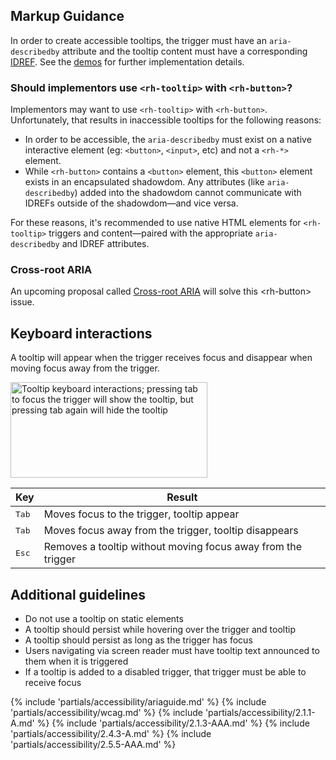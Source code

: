 ## Markup Guidance

In order to create accessible tooltips, the trigger must have an `aria-describedby` attribute and the tooltip content must have a corresponding [IDREF](https://developer.mozilla.org/en-US/docs/Web/HTML/Global_attributes/id). See the [demos](/elements/tooltip/demos/) for further implementation details.

### Should implementors use `<rh-tooltip>` with `<rh-button>`?

Implementors may want to use `<rh-tooltip>` with `<rh-button>`. Unfortunately, that results in inaccessible tooltips for the following reasons:

  * In order to be accessible, the `aria-describedby` must exist on a native interactive element (eg: `<button>`, `<input>`, etc) and not a `<rh-*>` element.
  * While `<rh-button>` contains a `<button>` element, this `<button>` element exists in an encapsulated shadowdom. Any attributes (like `aria-describedby`) added into the shadowdom cannot communicate with IDREFs outside of the shadowdom—and vice versa.

For these reasons, it's recommended to use native HTML elements for `<rh-tooltip>` triggers and content—paired with the appropriate `aria-describedby` and IDREF attributes.

<rh-alert state="neutral">
  <h3 slot="header">Cross-root ARIA</h3>
  <p>An upcoming proposal called <a href="https://leobalter.github.io/cross-root-aria-delegation/">Cross-root ARIA</a> will solve this &lt;rh-button&gt; issue.</p>
</rh-alert>

## Keyboard interactions

A tooltip will appear when the trigger receives focus and disappear when moving focus away from the trigger.

<uxdot-example width-adjustment="315px">
  <img src="../tooltip-keyboard-interactions.png"
        alt="Tooltip keyboard interactions; pressing tab to focus the trigger will show the tooltip, but pressing tab again will hide the tooltip"
        width="315"
        height="153">
</uxdot-example>

<rh-table>
  <table>
    <thead>
      <tr>
        <th scope="col" data-label="Key">Key</th>
        <th scope="col" data-label="Result">Result</th>
      </tr>
    </thead>
    <tbody>
      <tr>
        <td data-label="Key"><kbd>Tab</kbd></td>
        <td data-label="Result">Moves focus to the trigger, tooltip appear</td>
      </tr>
      <tr>
        <td data-label="Key"><kbd>Tab</kbd></td>
        <td data-label="Result">Moves focus away from the trigger, tooltip disappears</td>
      </tr>
      <tr>
        <td data-label="Key"><kbd>Esc</kbd></td>
        <td data-label="Result">Removes a tooltip without moving focus away from the trigger</td>
      </tr>
    </tbody>
  </table>
</rh-table>

## Additional guidelines
 - Do not use a tooltip on static elements
 - A tooltip should persist while hovering over the trigger and tooltip
 - A tooltip should persist as long as the trigger has focus
 - Users navigating via screen reader must have tooltip text announced to them when it is triggered
 - If a tooltip is added to a disabled trigger, that trigger must be able to receive focus

{% include 'partials/accessibility/ariaguide.md' %}
{% include 'partials/accessibility/wcag.md' %}
{% include 'partials/accessibility/2.1.1-A.md' %}
{% include 'partials/accessibility/2.1.3-AAA.md' %}
{% include 'partials/accessibility/2.4.3-A.md' %}
{% include 'partials/accessibility/2.5.5-AAA.md' %}